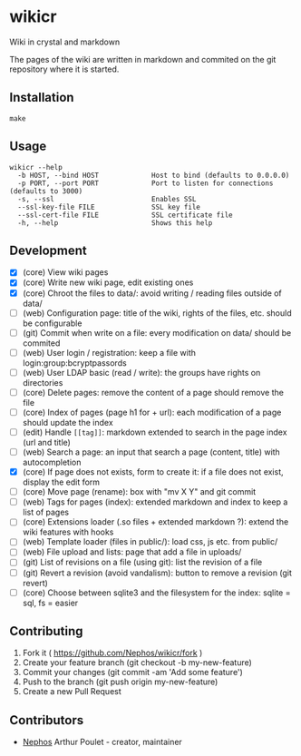 # wikicr

Wiki in crystal and markdown

The pages of the wiki are written in markdown and commited on the git repository where it is started.

## Installation

    make

## Usage

    wikicr --help
      -b HOST, --bind HOST             Host to bind (defaults to 0.0.0.0)
      -p PORT, --port PORT             Port to listen for connections (defaults to 3000)
      -s, --ssl                        Enables SSL
      --ssl-key-file FILE              SSL key file
      --ssl-cert-file FILE             SSL certificate file
      -h, --help                       Shows this help

## Development

  * [x] (core) View wiki pages
  * [x] (core) Write new wiki page, edit existing ones
  * [x] (core) Chroot the files to data/: avoid writing / reading files outside of data/
  * [ ] (web)  Configuration page: title of the wiki, rights of the files, etc. should be configurable
  * [ ] (git)  Commit when write on a file: every modification on data/ should be commited
  * [ ] (web)  User login / registration: keep a file with login:group:bcryptpassords
  * [ ] (web)  User LDAP basic (read / write): the groups have rights on directories
  * [ ] (core) Delete pages: remove the content of a page should remove the file
  * [ ] (core) Index of pages (page h1 for + url): each modification of a page should update the index
  * [ ] (edit) Handle `[[tag]]`: markdown extended to search in the page index (url and title)
  * [ ] (web)  Search a page: an input that search a page (content, title) with autocompletion
  * [x] (core) If page does not exists, form to create it: if a file does not exist, display the edit form
  * [ ] (core) Move page (rename): box with "mv X Y" and git commit
  * [ ] (web)  Tags for pages (index): extended markdown and index to keep a list of pages
  * [ ] (core) Extensions loader (.so files + extended markdown ?): extend the wiki features with hooks
  * [ ] (web)  Template loader (files in public/): load css, js etc. from public/
  * [ ] (web)  File upload and lists: page that add a file in uploads/
  * [ ] (git)  List of revisions on a file (using git): list the revision of a file
  * [ ] (git)  Revert a revision (avoid vandalism): button to remove a revision (git revert)
  * [ ] (core) Choose between sqlite3 and the filesystem for the index: sqlite = sql, fs = easier

## Contributing

1. Fork it ( https://github.com/Nephos/wikicr/fork )
2. Create your feature branch (git checkout -b my-new-feature)
3. Commit your changes (git commit -am 'Add some feature')
4. Push to the branch (git push origin my-new-feature)
5. Create a new Pull Request

## Contributors

- [Nephos](https://github.com/Nephos) Arthur Poulet - creator, maintainer
